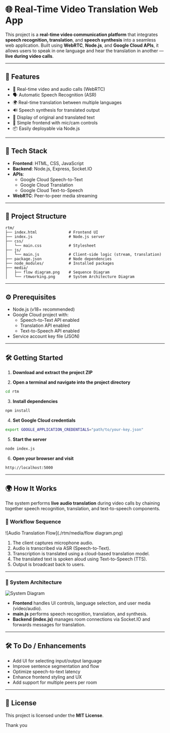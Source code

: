 
# 🌐 Real-Time Video Translation Web App

This project is a **real-time video communication platform** that integrates **speech recognition, translation**, and **speech synthesis** into a seamless web application. Built using **WebRTC**, **Node.js**, and **Google Cloud APIs**, it allows users to speak in one language and hear the translation in another — **live during video calls**.

---

## 🚀 Features

- 🎥 Real-time video and audio calls (WebRTC)
- 🗣️ Automatic Speech Recognition (ASR)
- 🌍 Real-time translation between multiple languages
- 🔊 Speech synthesis for translated output
- 💬 Display of original and translated text
- 🧪 Simple frontend with mic/cam controls
- 📦 Easily deployable via Node.js

---

## 🧰 Tech Stack

- **Frontend**: HTML, CSS, JavaScript  
- **Backend**: Node.js, Express, Socket.IO  
- **APIs**:
  - Google Cloud Speech-to-Text  
  - Google Cloud Translation  
  - Google Cloud Text-to-Speech  
- **WebRTC**: Peer-to-peer media streaming  

---

## 📁 Project Structure

```
rtm/
├── index.html              # Frontend UI
├── index.js                # Node.js server
├── css/
│   └── main.css            # Stylesheet
├── js/
│   └── main.js             # Client-side logic (stream, translation)
├── package.json            # Node dependencies
├── node_modules/           # Installed packages
├── media/
│   ├── flow diagram.png    # Sequence Diagram
│   └── rtmworking.png      # System Architecture Diagram
```

---

## ⚙️ Prerequisites

- Node.js (v18+ recommended)
- Google Cloud project with:
  - Speech-to-Text API enabled
  - Translation API enabled
  - Text-to-Speech API enabled
- Service account key file (JSON)

---

## 🛠️ Getting Started

1. **Download and extract the project ZIP**

2. **Open a terminal and navigate into the project directory**

```bash
cd rtm
```

3. **Install dependencies**

```bash
npm install
```

4. **Set Google Cloud credentials**

```bash
export GOOGLE_APPLICATION_CREDENTIALS="path/to/your-key.json"
```

5. **Start the server**

```bash
node index.js
```

6. **Open your browser and visit**

```
http://localhost:5000
```

---

## 🌍 How It Works

The system performs **live audio translation** during video calls by chaining together speech recognition, translation, and text-to-speech components.

### 🔁 Workflow Sequence

![Audio Translation Flow](./rtm/media/flow diagram.png)

1. The client captures microphone audio.
2. Audio is transcribed via ASR (Speech-to-Text).
3. Transcription is translated using a cloud-based translation model.
4. The translated text is spoken aloud using Text-to-Speech (TTS).
5. Output is broadcast back to users.

---

### 🧠 System Architecture

![System Diagram](./media/rtmworking.png)

- **Frontend** handles UI controls, language selection, and user media (video/audio).
- **main.js** performs speech recognition, translation, and synthesis.
- **Backend (index.js)** manages room connections via Socket.IO and forwards messages for translation.


---

## 🛠️ To Do / Enhancements

- Add UI for selecting input/output language
- Improve sentence segmentation and flow
- Optimize speech-to-text latency
- Enhance frontend styling and UX
- Add support for multiple peers per room

---

## 📄 License

This project is licensed under the **MIT License**.

Thank you 
#
